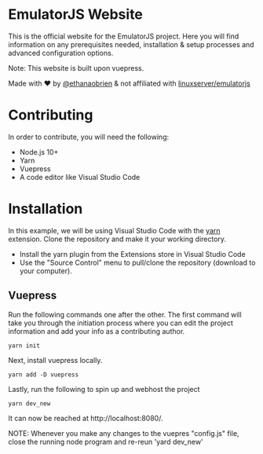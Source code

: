 # EmulatorJS Website

This is the official website for the EmulatorJS project.
Here you will find information on any prerequisites needed, installation & setup processes and advanced configuration options.

Note: This website is built upon vuepress.

Made with ❤️ by [@ethanaobrien](https://github.com/ethanaobrien) & not affiliated with [linuxserver/emulatorjs](https://github.com/linuxserver/emulatorjs)

# Contributing

In order to contribute, you will need the following:
* Node.js 10+
* Yarn
* Vuepress
* A code editor like Visual Studio Code

# Installation
In this example, we will be using Visual Studio Code with the [yarn](gamunu.vscode-yarn) extension.
Clone the repository and make it your working directory.
* Install the yarn plugin from the Extensions store in Visual Studio Code
* Use the "Source Control" menu to pull/clone the repository (download to your computer).

## Vuepress
Run the following commands one after the other.
The first command will take you through the initiation process where you can edit the project information and add your info as a contributing author.
```
yarn init
```
Next, install vuepress locally.
```
yarn add -D vuepress
```
Lastly, run the following to spin up and webhost the project
```
yarn dev_new
```
It can now be reached at http://localhost:8080/.

NOTE: Whenever you make any changes to the vuepres "config.js" file, close the running node program and re-reun 'yard dev_new'
